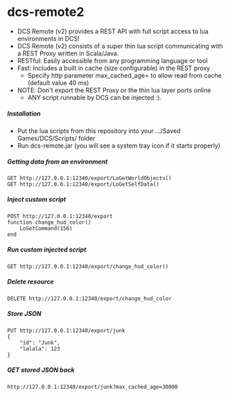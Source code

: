 # dcs-remote2

* DCS Remote (v2) provides a REST API with full script access to lua environments in DCS!
* DCS Remote (v2) consists of a super thin lua script communicating with a REST Proxy written in Scala/Java.
* RESTful: Easily accessible  from any programming language or tool 
* Fast: Includes a built in cache (size configurable) in the REST proxy
    * Specify http parameter max_cached_age=<millis> to allow read from cache (default value 40 ms)
* NOTE: Don't export the REST Proxy or the thin lua layer ports online
   * ANY script runnable by DCS can be injected :).


##### Installation

* Put the lua scripts from this repository into your .../Saved Games/DCS/Scripts/ folder
* Run dcs-remote.jar (you will see a system tray icon if it starts properly)


##### Getting data from an environment

    GET http://127.0.0.1:12340/export/LoGetWorldObjects()
    GET http://127.0.0.1:12340/export/LoGetSelfData()


##### Inject custom script

    POST http://127.0.0.1:12340/export
    function change_hud_color() 
        LoSetCommand(156)
    end


##### Run custom injected script

    GET http://127.0.0.1:12340/export/change_hud_color() 


##### Delete resource

    DELETE http://127.0.0.1:12340/export/change_hud_color


##### Store JSON

    PUT http://127.0.0.1:12340/export/junk
    {
        "id": "Junk",
        "lalala": 123
    }


##### GET stored JSON back

    http://127.0.0.1:12340/export/junk?max_cached_age=30000


